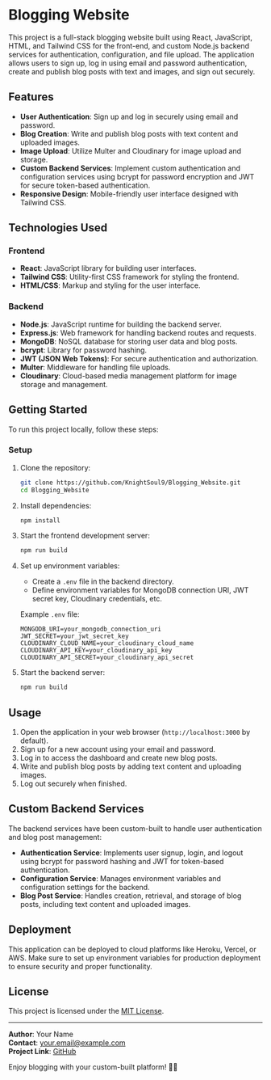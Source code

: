 # Blogging Website

This project is a full-stack blogging website built using React, JavaScript, HTML, and Tailwind CSS for the front-end, and custom Node.js backend services for authentication, configuration, and file upload. The application allows users to sign up, log in using email and password authentication, create and publish blog posts with text and images, and sign out securely.

## Features

- **User Authentication**: Sign up and log in securely using email and password.
- **Blog Creation**: Write and publish blog posts with text content and uploaded images.
- **Image Upload**: Utilize Multer and Cloudinary for image upload and storage.
- **Custom Backend Services**: Implement custom authentication and configuration services using bcrypt for password encryption and JWT for secure token-based authentication.
- **Responsive Design**: Mobile-friendly user interface designed with Tailwind CSS.

## Technologies Used

### Frontend
- **React**: JavaScript library for building user interfaces.
- **Tailwind CSS**: Utility-first CSS framework for styling the frontend.
- **HTML/CSS**: Markup and styling for the user interface.

### Backend
- **Node.js**: JavaScript runtime for building the backend server.
- **Express.js**: Web framework for handling backend routes and requests.
- **MongoDB**: NoSQL database for storing user data and blog posts.
- **bcrypt**: Library for password hashing.
- **JWT (JSON Web Tokens)**: For secure authentication and authorization.
- **Multer**: Middleware for handling file uploads.
- **Cloudinary**: Cloud-based media management platform for image storage and management.

## Getting Started

To run this project locally, follow these steps:

### Setup
1. Clone the repository:
   ```bash
   git clone https://github.com/KnightSoul9/Blogging_Website.git
   cd Blogging_Website
   ```

2. Install dependencies:
   ```bash
   npm install
   ```

3. Start the frontend development server:
   ```bash
   npm run build
   ```


3. Set up environment variables:
   - Create a `.env` file in the backend directory.
   - Define environment variables for MongoDB connection URI, JWT secret key, Cloudinary credentials, etc.

   Example `.env` file:
   ```plaintext
   MONGODB_URI=your_mongodb_connection_uri
   JWT_SECRET=your_jwt_secret_key
   CLOUDINARY_CLOUD_NAME=your_cloudinary_cloud_name
   CLOUDINARY_API_KEY=your_cloudinary_api_key
   CLOUDINARY_API_SECRET=your_cloudinary_api_secret
   ```

4. Start the backend server:
   ```bash
   npm run build
   ```

## Usage

1. Open the application in your web browser (`http://localhost:3000` by default).
2. Sign up for a new account using your email and password.
3. Log in to access the dashboard and create new blog posts.
4. Write and publish blog posts by adding text content and uploading images.
5. Log out securely when finished.

## Custom Backend Services

The backend services have been custom-built to handle user authentication and blog post management:

- **Authentication Service**: Implements user signup, login, and logout using bcrypt for password hashing and JWT for token-based authentication.
- **Configuration Service**: Manages environment variables and configuration settings for the backend.
- **Blog Post Service**: Handles creation, retrieval, and storage of blog posts, including text content and uploaded images.

## Deployment

This application can be deployed to cloud platforms like Heroku, Vercel, or AWS. Make sure to set up environment variables for production deployment to ensure security and proper functionality.

## License

This project is licensed under the [MIT License](LICENSE).

---

**Author**: Your Name  
**Contact**: your.email@example.com  
**Project Link**: [GitHub](https://github.com/KnightSoul9/Blogging_Website)

Enjoy blogging with your custom-built platform! 📝🌟
